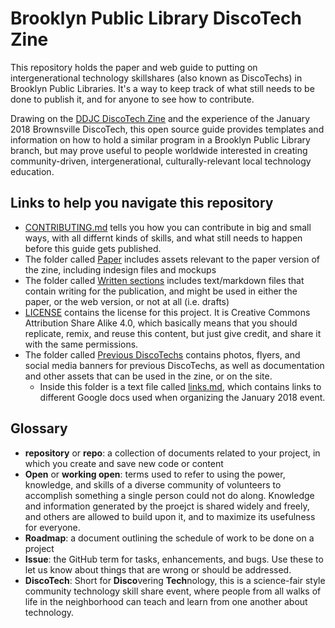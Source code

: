 # Brooklyn Public Library DiscoTech Zine

This repository holds the paper and web guide to putting on intergenerational technology skillshares (also known as DiscoTechs) in Brooklyn Public Libraries. It's a way to keep track of what still needs to be done to publish it, and for anyone to see how to contribute.

Drawing on the [DDJC DiscoTech Zine](http://detroitcommunitytech.org/sites/default/files/librarypdfs/how-to-discotech.pdf) and the experience of the January 2018 Brownsville DiscoTech, this open source guide provides templates and information on how to hold a similar program in a Brooklyn Public Library branch, but may prove useful to people worldwide interested in creating community-driven, intergenerational, culturally-relevant local technology education. 

## Links to help you navigate this repository
- [CONTRIBUTING.md](CONTRIBUTING.md) tells you how you can contribute in big and small ways, with all differnt kinds of skills, and what still needs to happen before this guide gets published.  
- The folder called [Paper](https://github.com/mayawagon/BPL-Discotech-zine/tree/master/Paper) includes assets relevant to the paper version of the zine, including indesign files and mockups
- The folder called [Written sections](https://github.com/mayawagon/BPL-Discotech-zine/tree/master/Written%20sections) includes text/markdown files that contain writing for the publication, and might be used in either the paper, or the web version, or not at all (i.e. drafts)
- [LICENSE](LICENSE) contains the license for this project. It is Creative Commons Attribution Share Alike 4.0, which basically means that you should replicate, remix, and reuse this content, but just give credit, and share it with the same permissions. 
- The folder called [Previous DiscoTechs](https://github.com/mayawagon/BPL-Discotech-zine/tree/master/Previous-discotechs) contains photos, flyers, and social media banners for previous DiscoTechs, as well as documentation and other assets that can be used in the zine, or on the site.
	- Inside this folder is a text file called [links.md](Previous-discotechs/Jan-2018-Brownsville-DiscoTech/links.md), which contains links to different Google docs used when organizing the January 2018 event.

## Glossary
- **repository** or **repo**: a collection of documents related to your project, in which you create and save new code or content
- **Open** or **working open**: terms used to refer to using the power, knowledge, and skills of a diverse community of volunteers to accomplish something a single person could not do along. Knowledge and information generated by the proejct is shared widely and freely, and others are allowed to build upon it, and to maximize its usefulness for everyone.  
- **Roadmap**: a document outlining the schedule of work to be done on a project
- **Issue**: the GitHub term for tasks, enhancements, and bugs. Use these to let us know about things that are wrong or should be addressed. 
- **DiscoTech**: Short for **Disco**vering **Tech**nology, this is a science-fair style community technology skill share event, where people from all walks of life in the neighborhood can teach and learn from one another about technology. 


